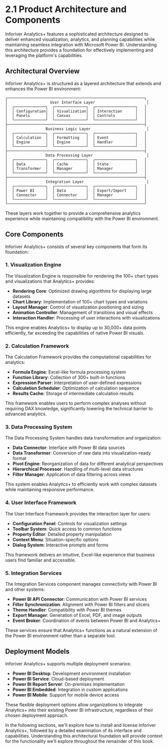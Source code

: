 # 2.1 Product Architecture and Components

Inforiver Analytics+ features a sophisticated architecture designed to deliver enhanced visualization, analytics, and planning capabilities while maintaining seamless integration with Microsoft Power BI. Understanding this architecture provides a foundation for effectively implementing and leveraging the platform's capabilities.

## Architectural Overview

Inforiver Analytics+ is structured as a layered architecture that extends and enhances the Power BI environment:

```
┌─────────────────────────────────────────────────────────────┐
│                   User Interface Layer                       │
│  ┌──────────────┐  ┌──────────────┐  ┌──────────────────┐   │
│  │ Configuration│  │ Visualization│  │ Interaction      │   │
│  │ Panels       │  │ Canvas       │  │ Controls         │   │
│  └──────────────┘  └──────────────┘  └──────────────────┘   │
├─────────────────────────────────────────────────────────────┤
│                 Business Logic Layer                         │
│  ┌──────────────┐  ┌──────────────┐  ┌──────────────────┐   │
│  │ Calculation  │  │ Formatting   │  │ Event            │   │
│  │ Engine       │  │ Engine       │  │ Handler          │   │
│  └──────────────┘  └──────────────┘  └──────────────────┘   │
├─────────────────────────────────────────────────────────────┤
│                 Data Processing Layer                        │
│  ┌──────────────┐  ┌──────────────┐  ┌──────────────────┐   │
│  │ Data         │  │ Cache        │  │ State            │   │
│  │ Transformer  │  │ Manager      │  │ Manager          │   │
│  └──────────────┘  └──────────────┘  └──────────────────┘   │
├─────────────────────────────────────────────────────────────┤
│                 Integration Layer                            │
│  ┌──────────────┐  ┌──────────────┐  ┌──────────────────┐   │
│  │ Power BI     │  │ Data         │  │ Export/Import    │   │
│  │ Connector    │  │ Connector    │  │ Manager          │   │
│  └──────────────┘  └──────────────┘  └──────────────────┘   │
└─────────────────────────────────────────────────────────────┘
```

These layers work together to provide a comprehensive analytics experience while maintaining compatibility with the Power BI environment.

## Core Components

Inforiver Analytics+ consists of several key components that form its foundation:

### 1. Visualization Engine

The Visualization Engine is responsible for rendering the 100+ chart types and visualizations that Analytics+ provides:

- **Rendering Core**: Optimized drawing algorithms for displaying large datasets
- **Chart Library**: Implementation of 100+ chart types and variations
- **Layout Manager**: Control of visualization positioning and sizing
- **Animation Controller**: Management of transitions and visual effects
- **Interaction Handler**: Processing of user interactions with visualizations

This engine enables Analytics+ to display up to 30,000+ data points efficiently, far exceeding the capabilities of native Power BI visuals.

### 2. Calculation Framework

The Calculation Framework provides the computational capabilities for analytics:

- **Formula Engine**: Excel-like formula processing system
- **Function Library**: Collection of 300+ built-in functions
- **Expression Parser**: Interpretation of user-defined expressions
- **Calculation Scheduler**: Optimization of calculation sequence
- **Results Cache**: Storage of intermediate calculation results

This framework enables users to perform complex analyses without requiring DAX knowledge, significantly lowering the technical barrier to advanced analytics.

### 3. Data Processing System

The Data Processing System handles data transformation and organization:

- **Data Connector**: Interface with Power BI data sources
- **Data Transformer**: Conversion of raw data into visualization-ready format
- **Pivot Engine**: Reorganization of data for different analytical perspectives
- **Hierarchical Processor**: Handling of multi-level data structures
- **Filter Manager**: Application of data filtering across views

This system enables Analytics+ to efficiently work with complex datasets while maintaining responsive performance.

### 4. User Interface Framework

The User Interface Framework provides the interaction layer for users:

- **Configuration Panel**: Controls for visualization settings
- **Toolbar System**: Quick access to common functions
- **Property Editor**: Detailed property manipulation
- **Context Menu**: Situation-specific options
- **Dialog System**: Interactive prompts and forms

This framework delivers an intuitive, Excel-like experience that business users find familiar and accessible.

### 5. Integration Services

The Integration Services component manages connectivity with Power BI and other systems:

- **Power BI API Connector**: Communication with Power BI services
- **Filter Synchronization**: Alignment with Power BI filters and slicers
- **Theme Handler**: Compatibility with Power BI themes
- **Export Manager**: Generation of Excel, PDF, and image outputs
- **Event Broker**: Coordination of events between Power BI and Analytics+

These services ensure that Analytics+ functions as a natural extension of the Power BI environment rather than a separate tool.

## Deployment Models

Inforiver Analytics+ supports multiple deployment scenarios:

- **Power BI Desktop**: Development environment installation
- **Power BI Service**: Cloud-based deployment
- **Power BI Report Server**: On-premises implementation
- **Power BI Embedded**: Integration in custom applications
- **Power BI Mobile**: Support for mobile device access

These flexible deployment options allow organizations to integrate Analytics+ into their existing Power BI infrastructure, regardless of their chosen deployment approach.

In the following sections, we'll explore how to install and license Inforiver Analytics+, followed by a detailed examination of its interface and capabilities. Understanding this architectural foundation will provide context for the functionality we'll explore throughout the remainder of this book.
